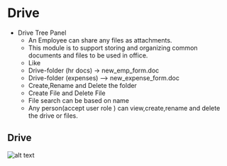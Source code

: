 Drive
===========
- Drive Tree Panel
    - An Employee can share any files as attachments. 
    - This module is to support storing and organizing common documents and files to be used in office.
    - Like
    - Drive-folder (hr docs) -> new_emp_form.doc
    - Drive-folder (expenses) --> new_expense_form.doc
    - Create,Rename and Delete the folder
    - Create File and Delete File
    - File search can be based on name
    - Any person(accept user role ) can view,create,rename and delete the drive or files.

Drive
----
![alt text](../images/drive-profile.png "Drive")
